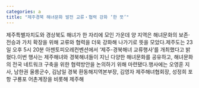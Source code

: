 ```yaml
---
categories: a
title: "제주경북 해녀문화 발전 교류‧협력 강화 ‘한 뜻’"
---
```

제주특별자치도와 경상북도 해녀가 한 자리에 모인 가운데 양 지역은 해녀문화의 보존‧전승과 가치 확장을 위해 교류와 협력을 더욱 강화해 나가기로 뜻을 모았다.제주도는 23일 오후 5시 20분 아젠토피오레컨벤션에서 ‘제주-경북해녀 교류행사’를 개최했다고 밝혔다.이번 행사는 제주해녀와 경북해녀들이 지닌 다양한 해녀문화를 공유하고, 해녀문화의 전국 네트워크 구축을 위한 협력방안을 논의하기 위해 마련됐다.행사에는 오영훈 지사, 남한권 울릉군수, 김남일 경북 환동해지역본부장, 김영자 제주해녀협회장, 성정희 포항 구룡포 어촌계장을 비롯해 제주해